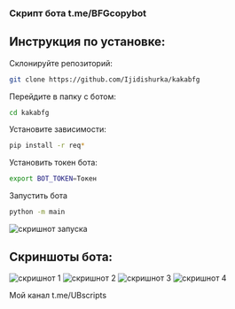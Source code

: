 ### Скрипт бота t.me/BFGcopybot

## Инструкция по установке:
Склонируйте репозиторий:
```bash
git clone https://github.com/Ijidishurka/kakabfg
```

Перейдите в папку с ботом:
```bash
cd kakabfg
```

Установите зависимости:
```bash
pip install -r req*
```

Установить токен бота:
```bash
export BOT_TOKEN=Токен
```

Запустить бота
```bash
python -m main
```

![скришнот запуска](https://te.legra.ph/file/37d6f3b654c5a4bca9712.jpg)


## Скриншоты бота:
![скришнот 1](https://te.legra.ph/file/385ffe85ba0296df9e3c0.jpg)
![скришнот 2](https://te.legra.ph/file/55629cbac5fe97ebb3125.jpg)
![скришнот 3](https://te.legra.ph/file/177aed4921e23b90507a3.jpg)
![скришнот 4](https://te.legra.ph/file/ad8aebb2f18746a6ba47f.jpg)

Мой канал t.me/UBscripts

